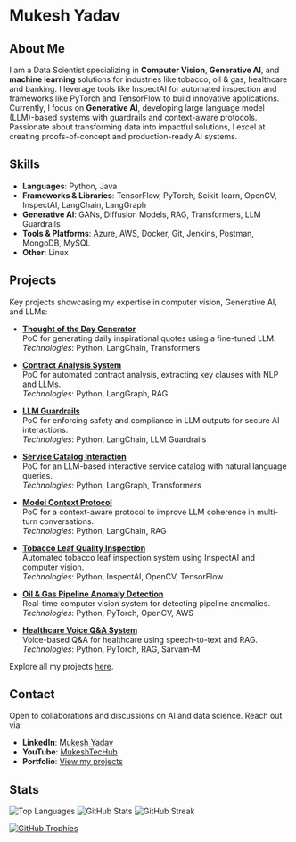 # Mukesh Yadav

## About Me
I am a Data Scientist specializing in **Computer Vision**, **Generative AI**, and **machine learning** solutions for industries like tobacco, oil & gas, healthcare and banking. I leverage tools like InspectAI for automated inspection and frameworks like PyTorch and TensorFlow to build innovative applications. Currently, I focus on **Generative AI**, developing large language model (LLM)-based systems with guardrails and context-aware protocols. Passionate about transforming data into impactful solutions, I excel at creating proofs-of-concept and production-ready AI systems.

## Skills
- **Languages**: Python, Java
- **Frameworks & Libraries**: TensorFlow, PyTorch, Scikit-learn, OpenCV, InspectAI, LangChain, LangGraph
- **Generative AI**: GANs, Diffusion Models, RAG, Transformers, LLM Guardrails
- **Tools & Platforms**: Azure, AWS, Docker, Git, Jenkins, Postman, MongoDB, MySQL
- **Other**: Linux

## Projects
Key projects showcasing my expertise in computer vision, Generative AI, and LLMs:

- **[Thought of the Day Generator](https://github.com/eryadavmukesh/thought-of-the-day)**  
  PoC for generating daily inspirational quotes using a fine-tuned LLM.  
  *Technologies*: Python, LangChain, Transformers

- **[Contract Analysis System](https://github.com/eryadavmukesh/contract_analysis)**  
  PoC for automated contract analysis, extracting key clauses with NLP and LLMs.  
  *Technologies*: Python, LangGraph, RAG

- **[LLM Guardrails](https://github.com/eryadavmukesh/llm_guardrails)**  
  PoC for enforcing safety and compliance in LLM outputs for secure AI interactions.  
  *Technologies*: Python, LangChain, LLM Guardrails

- **[Service Catalog Interaction](https://github.com/eryadavmukesh/service_catalog_interaction)**  
  PoC for an LLM-based interactive service catalog with natural language queries.  
  *Technologies*: Python, LangGraph, Transformers

- **[Model Context Protocol](https://github.com/eryadavmukesh/model_context_protocol)**  
  PoC for a context-aware protocol to improve LLM coherence in multi-turn conversations.  
  *Technologies*: Python, LangChain, RAG

- **[Tobacco Leaf Quality Inspection](https://github.com/eryadavmukesh/tobacco-inspection)**  
  Automated tobacco leaf inspection system using InspectAI and computer vision.  
  *Technologies*: Python, InspectAI, OpenCV, TensorFlow

- **[Oil & Gas Pipeline Anomaly Detection](https://github.com/eryadavmukesh/pipeline-monitoring)**  
  Real-time computer vision system for detecting pipeline anomalies.  
  *Technologies*: Python, PyTorch, OpenCV, AWS

- **[Healthcare Voice Q&A System](https://github.com/eryadavmukesh/healthcare-qa)**  
  Voice-based Q&A for healthcare using speech-to-text and RAG.  
  *Technologies*: Python, PyTorch, RAG, Sarvam-M

Explore all my projects [here](https://github.com/eryadavmukesh?tab=repositories).

## Contact
Open to collaborations and discussions on AI and data science. Reach out via:

- **LinkedIn**: [Mukesh Yadav](https://www.linkedin.com/in/eryadavmukesh/)
- **YouTube**: [MukeshTecHub](https://www.youtube.com/channel/UCEhl8ROa9ayyYJ64DpMG9OQ/featured)
- **Portfolio**: [View my projects](https://eryadavmukesh.github.io/)


## Stats
<p>
  <img src="https://github-readme-stats.vercel.app/api/top-langs?username=eryadavmukesh&show_icons=true&locale=en&layout=compact" alt="Top Languages" />
  <img src="https://github-readme-stats.vercel.app/api?username=eryadavmukesh&show_icons=true&locale=en" alt="GitHub Stats" />
  <img src="https://github-readme-streak-stats.herokuapp.com/?user=eryadavmukesh" alt="GitHub Streak" />
</p>

<p>
  <a href="https://github.com/ryo-ma/github-profile-trophy">
    <img src="https://github-profile-trophy.vercel.app/?username=eryadavmukesh" alt="GitHub Trophies" />
  </a>
</p>
